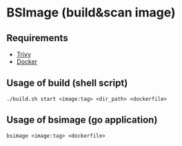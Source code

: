 # BSImage (build&scan image)

## Requirements 
- [Trivy](https://github.com/aquasecurity/trivy)
- [Docker](https://www.docker.com/get-started)

## Usage of build (shell script)
```
./build.sh start <image:tag> <dir_path> <dockerfile>
```

## Usage of bsimage (go application)
```
bsimage <image:tag> <dockerfile>
```